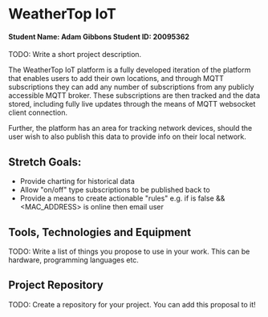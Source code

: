 # WeatherTop IoT
#### Student Name: Adam Gibbons   Student ID: 20095362

TODO: Write a short project description.

The WeatherTop IoT platform is a fully developed iteration of the platform that enables users to add their own locations, and through MQTT subscriptions they can add any number of subscriptions from any publicly accessible MQTT broker. These subscriptions are then tracked and the data stored, including fully live updates through the means of MQTT websocket client connection.

Further, the platform has an area for tracking network devices, should the user wish to also publish this data to provide info on their local network. 

Stretch Goals:
-------------
 - Provide charting for historical data
 - Allow "on/off" type subscriptions to be published back to
 - Provide a means to create actionable "rules" e.g. if <SENSOR> is false && <MAC_ADDRESS> is online then email user

## Tools, Technologies and Equipment

TODO: Write a list of things you propose to use in your work. This can be hardware, programming languages etc.

## Project Repository
TODO: Create a repository for your project. You can add this proposal to it!


